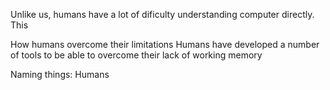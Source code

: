 

Unlike us, humans have a lot of dificulty understanding computer directly. This 

How humans overcome their limitations
Humans have developed a number of tools to be able to overcome their lack of working memory

Naming things:
Humans 
